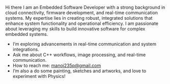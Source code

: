 Hi there 
I am an Embedded Software Developer with a strong background in cloud connectivity, firmware development, and real-time communication systems. My expertise lies in creating robust, integrated solutions that enhance system functionality and operational efficiency. I am passionate about leveraging my skills to build innovative software for complex embedded systems.

 -  I’m exploring advancements in real-time communication and system integrations.
 -  Ask me about C++ workflows, image processing, and real-time communication.
 -  How to reach me: manoj235p@gmail.com
 -  I’m also a do some painting, sketches and artworks, and love to experiment with Physics!

